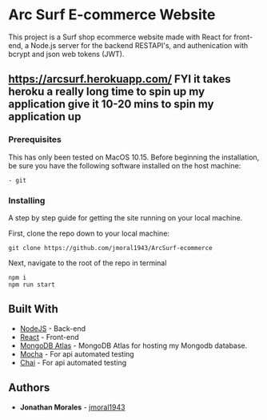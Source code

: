 # Arc Surf E-commerce Website

This project is a Surf shop ecommerce website made with React for front-end, a Node.js server for the backend RESTAPI's, and authenication with bcrypt and json web tokens (JWT).

## https://arcsurf.herokuapp.com/ FYI it takes heroku a really long time to spin up my application give it 10-20 mins to spin my application up 

### Prerequisites

This has only been tested on MacOS 10.15.
Before beginning the installation, be sure you have the following software installed on the host machine:

```
- git
```

### Installing

A step by step guide for getting the site running on your local machine.

First, clone the repo down to your local machine:

```
git clone https://github.com/jmoral1943/ArcSurf-ecommerce
```

Next, navigate to the root of the repo in terminal

```
npm i
npm run start
```

## Built With

- [NodeJS](https://nodejs.org/en/) - Back-end
- [React](https://reactjs.org/) - Front-end
- [MongoDB Atlas](https://www.mongodb.com/cloud/atlas) - MongoDB Atlas for hosting my Mongodb database.
- [Mocha](https://mochajs.org/) - For api automated testing
- [Chai](https://www.chaijs.com/) - For api automated testing

## Authors

- **Jonathan Morales**  - [jmoral1943](https://github.com/jmoral1943)

